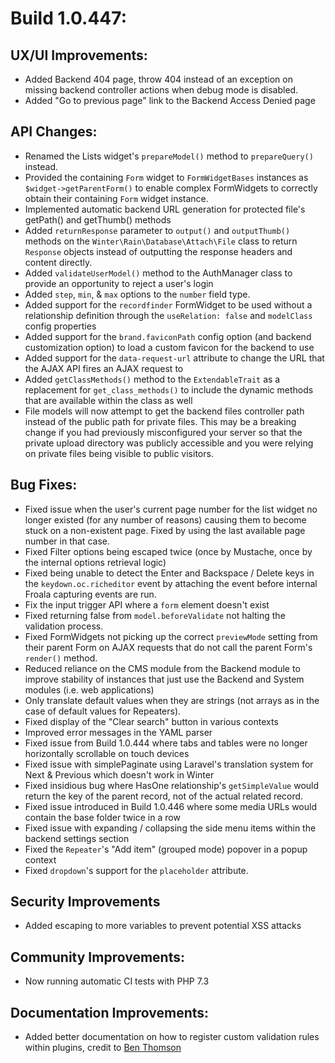 # Build 1.0.447:

## UX/UI Improvements:
- Added Backend 404 page, throw 404 instead of an exception on missing backend controller actions when debug mode is disabled.
- Added "Go to previous page" link to the Backend Access Denied page

## API Changes:
- Renamed the Lists widget's `prepareModel()` method to `prepareQuery()` instead.
- Provided the containing `Form` widget to `FormWidgetBases` instances as `$widget->getParentForm()` to enable complex FormWidgets to correctly obtain their containing `Form` widget instance.
- Implemented automatic backend URL generation for protected file's getPath() and getThumb() methods
- Added `returnResponse` parameter to `output()` and `outputThumb()` methods on the `Winter\Rain\Database\Attach\File` class to return `Response` objects instead of outputting the response headers and content directly.
- Added `validateUserModel()` method to the AuthManager class to provide an opportunity to reject a user's login
- Added `step`, `min`, & `max` options to the `number` field type.
- Added support for the `recordfinder` FormWidget to be used without a relationship definition through the `useRelation: false` and `modelClass` config properties
- Added support for the `brand.faviconPath` config option (and backend customization option) to load a custom favicon for the backend to use
- Added support for the `data-request-url` attribute to change the URL that the AJAX API fires an AJAX request to
- Added `getClassMethods()` method to the `ExtendableTrait` as a replacement for `get_class_methods()` to include the dynamic methods that are available within the class as well
- File models will now attempt to get the backend files controller path instead of the public path for private files. This may be a breaking change if you had previously misconfigured your server so that the private upload directory was publicly accessible and you were relying on private files being visible to public visitors.

## Bug Fixes:
- Fixed issue when the user's current page number for the list widget no longer existed (for any number of reasons) causing them to become stuck on a non-existent page. Fixed by using the last available page number in that case.
- Fixed Filter options being escaped twice (once by Mustache, once by the internal options retrieval logic)
- Fixed being unable to detect the Enter and Backspace / Delete keys in the `keydown.oc.richeditor` event by attaching the event before internal Froala capturing events are run.
- Fix the input trigger API where a `form` element doesn't exist
- Fixed returning false from `model.beforeValidate` not halting the validation process.
- Fixed FormWidgets not picking up the correct `previewMode` setting from their parent Form on AJAX requests that do not call the parent Form's `render()` method.
- Reduced reliance on the CMS module from the Backend module to improve stability of instances that just use the Backend and System modules (i.e. web applications)
- Only translate default values when they are strings (not arrays as in the case of default values for Repeaters).
- Fixed display of the "Clear search" button in various contexts
- Improved error messages in the YAML parser
- Fixed issue from Build 1.0.444 where tabs and tables were no longer horizontally scrollable on touch devices
- Fixed issue with simplePaginate using Laravel's translation system for Next & Previous which doesn't work in Winter
- Fixed insidious bug where HasOne relationship's `getSimpleValue` would return the key of the parent record, not of the actual related record.
- Fixed issue introduced in Build 1.0.446 where some media URLs would contain the base folder twice in a row
- Fixed issue with expanding / collapsing the side menu items within the backend settings section
- Fixed the `Repeater`'s "Add item" (grouped mode) popover in a popup context
- Fixed `dropdown`'s support for the `placeholder` attribute.

## Security Improvements
- Added escaping to more variables to prevent potential XSS attacks

## Community Improvements:
- Now running automatic CI tests with PHP 7.3

## Documentation Improvements:
- Added better documentation on how to register custom validation rules within plugins, credit to [Ben Thomson](https://github.com/bennothommo)